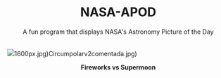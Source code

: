 <div align="center">
  <h1>
    NASA-APOD
  </h1>
</div>
  
<div align="center">
  A fun program that displays NASA's Astronomy Picture of the Day
</div>

<br>

![](https://apod.nasa.gov/apod/image/2307/CocoaBeach_BuckMoon_Seeley-201.jpg)1600px.jpg)Circumpolarv2comentada.jpg)

<p align = "center">
  <b>Fireworks vs Supermoon</b>
</p>

